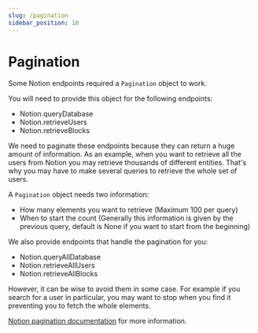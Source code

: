 ```yaml
---
slug: /pagination
sidebar_position: 10
---
```


# Pagination

Some Notion endpoints required a `Pagination` object to work.

You will need to provide this object for the following endpoints:
- Notion.queryDatabase
- Notion.retrieveUsers
- Notion.retrieveBlocks

We need to paginate these endpoints because they can return a huge amount of information. As an example, when you
want to retrieve all the users from Notion you may retrieve thousands of different entities. That's why you may have
to make several queries to retrieve the whole set of users.

A `Pagination` object needs two information:
- How many elements you want to retrieve (Maximum 100 per query)
- When to start the count (Generally this information is given by the previous query, default is None if you want to 
  start from the beginning)

We also provide endpoints that handle the pagination for you:
- Notion.queryAllDatabase
- Notion.retrieveAllUsers
- Notion.retrieveAllBlocks

However, it can be wise to avoid them in some case. For example if you search for a user in particular, you may
want to stop when you find it preventing you to fetch the whole elements.

[Notion pagination documentation](https://developers.notion.com/reference/pagination) for more information.

